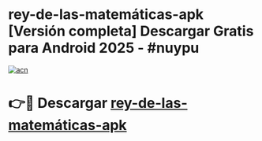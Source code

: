# rey-de-las-matemáticas-apk  [Versión completa] Descargar Gratis para Android 2025 - #nuypu

[![acn](https://github.com/user-attachments/assets/0f9c940e-d8b0-45ae-aac7-cd30a18b3e1c)](https://apps.freeplayer.one?title=rey-de-las-matemáticas-apk&ref=9F)

# 👉🔴 Descargar [rey-de-las-matemáticas-apk](https://apps.freeplayer.one?title=rey-de-las-matemáticas-apk&ref=9F)